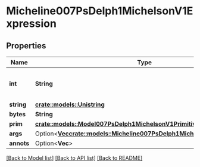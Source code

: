 # Micheline007PsDelph1MichelsonV1Expression

## Properties

Name | Type | Description | Notes
------------ | ------------- | ------------- | -------------
**int** | **String** | Decimal representation of a big number | 
**string** | [**crate::models::Unistring**](unistring.md) |  | 
**bytes** | **String** |  | 
**prim** | [**crate::models::Model007PsDelph1MichelsonV1Primitives**](007-PsDELPH1.michelson.v1.primitives.md) |  | 
**args** | Option<[**Vec<crate::models::Micheline007PsDelph1MichelsonV1Expression>**](micheline.007-PsDELPH1.michelson_v1.expression.md)> |  | [optional]
**annots** | Option<**Vec<String>**> |  | [optional]

[[Back to Model list]](../README.md#documentation-for-models) [[Back to API list]](../README.md#documentation-for-api-endpoints) [[Back to README]](../README.md)


